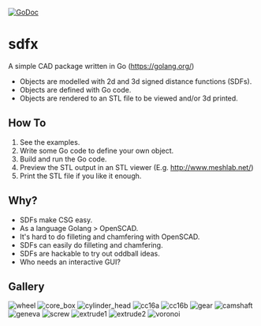 [![GoDoc](https://godoc.org/github.com/deadsy/libusb?status.svg)](https://godoc.org/github.com/deadsy/sdfx/sdf)

# sdfx

A simple CAD package written in Go (https://golang.org/)

 * Objects are modelled with 2d and 3d signed distance functions (SDFs).
 * Objects are defined with Go code.
 * Objects are rendered to an STL file to be viewed and/or 3d printed.

## How To
 1. See the examples.
 2. Write some Go code to define your own object.
 3. Build and run the Go code.
 4. Preview the STL output in an STL viewer (E.g. http://www.meshlab.net/)
 5. Print the STL file if you like it enough.

## Why?
 * SDFs make CSG easy.
 * As a language Golang > OpenSCAD.
 * It's hard to do filleting and chamfering with OpenSCAD.
 * SDFs can easily do filleting and chamfering.
 * SDFs are hackable to try out oddball ideas.
 * Who needs an interactive GUI?

## Gallery

![wheel](docs/gallery/wheel.png "Pottery Wheel Casting Pattern")
![core_box](docs/gallery/core_box.png "Pottery Wheel Core Box")
![cylinder_head](docs/gallery/head.png "Cylinder Head")
![cc16a](docs/gallery/cc16a.png "Reddit CAD Challenge 16A")
![cc16b](docs/gallery/cc16b_0.png "Reddit CAD Challenge 16B")
![gear](docs/gallery/gear.png "Involute Gear")
![camshaft](docs/gallery/camshaft.png "Wallaby Camshaft")
![geneva](docs/gallery/geneva1.png "Geneva Mechanism")
![screw](docs/gallery/screw.png "Machine Screw")
![extrude1](docs/gallery/extrude1.png "Twisted Extrusions")
![extrude2](docs/gallery/extrude2.png "Scaled and Twisted Extrusions")
![voronoi](docs/gallery/voronoi.png "2D Points Distance Field")
